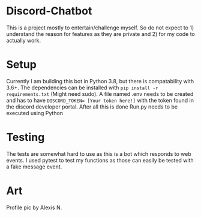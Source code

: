 # Discord-Chatbot
This is a project mostly to entertain/challenge myself. 
So do not expect to 1) understand the reason for features
as they are private and 2) for my code to actually work.

# Setup
Currently I am building this bot in Python 3.8, but there is compatability with 3.6+.
The dependencies can be installed with `pip install -r requirements.txt` (Might need sudo).
A file named .env needs to be created and has to have `DISCORD_TOKEN= [Your token here!]` with the token found in the discord developer portal.
After all this is done Run.py needs to be executed using Python

# Testing
The tests are somewhat hard to use as this is a bot which responds to web events. I used pytest to test my functions as those can easily be tested with a fake message event.

# Art
Profile pic by Alexis N.
